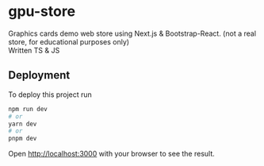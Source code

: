 
# gpu-store

Graphics cards demo web store using Next.js & Bootstrap-React.
(not a real store, for educational purposes only)
<br>Written TS & JS



## Deployment

To deploy this project run

```bash
npm run dev
# or
yarn dev
# or
pnpm dev
```

Open [http://localhost:3000](http://localhost:3000) with your browser to see the result.
